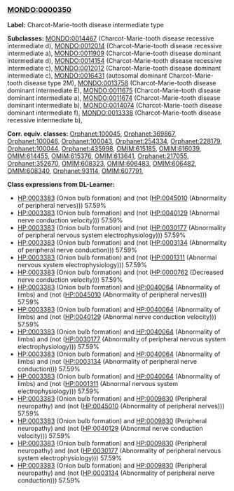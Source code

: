 
### [MONDO:0000350](http://purl.obolibrary.org/obo/MONDO_0000350)
**Label:** Charcot-Marie-tooth disease intermediate type

**Subclasses:** [MONDO:0014467](http://purl.obolibrary.org/obo/MONDO_0014467) (Charcot-Marie-tooth disease recessive intermediate d), [MONDO:0012014](http://purl.obolibrary.org/obo/MONDO_0012014) (Charcot-Marie-tooth disease recessive intermediate a), [MONDO:0011909](http://purl.obolibrary.org/obo/MONDO_0011909) (Charcot-Marie-tooth disease dominant intermediate d), [MONDO:0014154](http://purl.obolibrary.org/obo/MONDO_0014154) (Charcot-Marie-tooth disease recessive intermediate c), [MONDO:0012012](http://purl.obolibrary.org/obo/MONDO_0012012) (Charcot-Marie-tooth disease dominant intermediate c), [MONDO:0016431](http://purl.obolibrary.org/obo/MONDO_0016431) (autosomal dominant Charcot-Marie-tooth disease type 2M), [MONDO:0013758](http://purl.obolibrary.org/obo/MONDO_0013758) (Charcot-Marie-tooth disease dominant intermediate E), [MONDO:0011675](http://purl.obolibrary.org/obo/MONDO_0011675) (Charcot-Marie-tooth disease dominant intermediate a), [MONDO:0011674](http://purl.obolibrary.org/obo/MONDO_0011674) (Charcot-Marie-tooth disease dominant intermediate b), [MONDO:0014074](http://purl.obolibrary.org/obo/MONDO_0014074) (Charcot-Marie-tooth disease dominant intermediate f), [MONDO:0013338](http://purl.obolibrary.org/obo/MONDO_0013338) (Charcot-Marie-tooth disease recessive intermediate b), 

**Corr. equiv. classes:** [Orphanet:100045](http://www.orpha.net/ORDO/Orphanet_100045), [Orphanet:369867](http://www.orpha.net/ORDO/Orphanet_369867), [Orphanet:100046](http://www.orpha.net/ORDO/Orphanet_100046), [Orphanet:100043](http://www.orpha.net/ORDO/Orphanet_100043), [Orphanet:254334](http://www.orpha.net/ORDO/Orphanet_254334), [Orphanet:228179](http://www.orpha.net/ORDO/Orphanet_228179), [Orphanet:100044](http://www.orpha.net/ORDO/Orphanet_100044), [Orphanet:435998](http://www.orpha.net/ORDO/Orphanet_435998), [OMIM:615185](http://purl.obolibrary.org/obo/OMIM_615185), [OMIM:616039](http://purl.obolibrary.org/obo/OMIM_616039), [OMIM:614455](http://purl.obolibrary.org/obo/OMIM_614455), [OMIM:615376](http://purl.obolibrary.org/obo/OMIM_615376), [OMIM:613641](http://purl.obolibrary.org/obo/OMIM_613641), [Orphanet:217055](http://www.orpha.net/ORDO/Orphanet_217055), [Orphanet:352670](http://www.orpha.net/ORDO/Orphanet_352670), [OMIM:608323](http://purl.obolibrary.org/obo/OMIM_608323), [OMIM:606483](http://purl.obolibrary.org/obo/OMIM_606483), [OMIM:606482](http://purl.obolibrary.org/obo/OMIM_606482), [OMIM:608340](http://purl.obolibrary.org/obo/OMIM_608340), [Orphanet:93114](http://www.orpha.net/ORDO/Orphanet_93114), [OMIM:607791](http://purl.obolibrary.org/obo/OMIM_607791), 

**Class expressions from DL-Learner:**

- [HP:0003383](http://purl.obolibrary.org/obo/HP_0003383) (Onion bulb formation) and (not ([HP:0045010](http://purl.obolibrary.org/obo/HP_0045010) (Abnormality of peripheral nerves))) 57.59%
- [HP:0003383](http://purl.obolibrary.org/obo/HP_0003383) (Onion bulb formation) and (not ([HP:0040129](http://purl.obolibrary.org/obo/HP_0040129) (Abnormal nerve conduction velocity))) 57.59%
- [HP:0003383](http://purl.obolibrary.org/obo/HP_0003383) (Onion bulb formation) and (not ([HP:0030177](http://purl.obolibrary.org/obo/HP_0030177) (Abnormality of peripheral nervous system electrophysiology))) 57.59%
- [HP:0003383](http://purl.obolibrary.org/obo/HP_0003383) (Onion bulb formation) and (not ([HP:0003134](http://purl.obolibrary.org/obo/HP_0003134) (Abnormality of peripheral nerve conduction))) 57.59%
- [HP:0003383](http://purl.obolibrary.org/obo/HP_0003383) (Onion bulb formation) and (not ([HP:0001311](http://purl.obolibrary.org/obo/HP_0001311) (Abnormal nervous system electrophysiology))) 57.59%
- [HP:0003383](http://purl.obolibrary.org/obo/HP_0003383) (Onion bulb formation) and (not ([HP:0000762](http://purl.obolibrary.org/obo/HP_0000762) (Decreased nerve conduction velocity))) 57.59%
- [HP:0003383](http://purl.obolibrary.org/obo/HP_0003383) (Onion bulb formation) and [HP:0040064](http://purl.obolibrary.org/obo/HP_0040064) (Abnormality of limbs) and (not ([HP:0045010](http://purl.obolibrary.org/obo/HP_0045010) (Abnormality of peripheral nerves))) 57.59%
- [HP:0003383](http://purl.obolibrary.org/obo/HP_0003383) (Onion bulb formation) and [HP:0040064](http://purl.obolibrary.org/obo/HP_0040064) (Abnormality of limbs) and (not ([HP:0040129](http://purl.obolibrary.org/obo/HP_0040129) (Abnormal nerve conduction velocity))) 57.59%
- [HP:0003383](http://purl.obolibrary.org/obo/HP_0003383) (Onion bulb formation) and [HP:0040064](http://purl.obolibrary.org/obo/HP_0040064) (Abnormality of limbs) and (not ([HP:0030177](http://purl.obolibrary.org/obo/HP_0030177) (Abnormality of peripheral nervous system electrophysiology))) 57.59%
- [HP:0003383](http://purl.obolibrary.org/obo/HP_0003383) (Onion bulb formation) and [HP:0040064](http://purl.obolibrary.org/obo/HP_0040064) (Abnormality of limbs) and (not ([HP:0003134](http://purl.obolibrary.org/obo/HP_0003134) (Abnormality of peripheral nerve conduction))) 57.59%
- [HP:0003383](http://purl.obolibrary.org/obo/HP_0003383) (Onion bulb formation) and [HP:0040064](http://purl.obolibrary.org/obo/HP_0040064) (Abnormality of limbs) and (not ([HP:0001311](http://purl.obolibrary.org/obo/HP_0001311) (Abnormal nervous system electrophysiology))) 57.59%
- [HP:0003383](http://purl.obolibrary.org/obo/HP_0003383) (Onion bulb formation) and [HP:0009830](http://purl.obolibrary.org/obo/HP_0009830) (Peripheral neuropathy) and (not ([HP:0045010](http://purl.obolibrary.org/obo/HP_0045010) (Abnormality of peripheral nerves))) 57.59%
- [HP:0003383](http://purl.obolibrary.org/obo/HP_0003383) (Onion bulb formation) and [HP:0009830](http://purl.obolibrary.org/obo/HP_0009830) (Peripheral neuropathy) and (not ([HP:0040129](http://purl.obolibrary.org/obo/HP_0040129) (Abnormal nerve conduction velocity))) 57.59%
- [HP:0003383](http://purl.obolibrary.org/obo/HP_0003383) (Onion bulb formation) and [HP:0009830](http://purl.obolibrary.org/obo/HP_0009830) (Peripheral neuropathy) and (not ([HP:0030177](http://purl.obolibrary.org/obo/HP_0030177) (Abnormality of peripheral nervous system electrophysiology))) 57.59%
- [HP:0003383](http://purl.obolibrary.org/obo/HP_0003383) (Onion bulb formation) and [HP:0009830](http://purl.obolibrary.org/obo/HP_0009830) (Peripheral neuropathy) and (not ([HP:0003134](http://purl.obolibrary.org/obo/HP_0003134) (Abnormality of peripheral nerve conduction))) 57.59%


